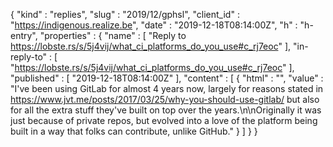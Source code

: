 {
  "kind" : "replies",
  "slug" : "2019/12/gphsl",
  "client_id" : "https://indigenous.realize.be",
  "date" : "2019-12-18T08:14:00Z",
  "h" : "h-entry",
  "properties" : {
    "name" : [ "Reply to https://lobste.rs/s/5j4vij/what_ci_platforms_do_you_use#c_rj7eoc" ],
    "in-reply-to" : [ "https://lobste.rs/s/5j4vij/what_ci_platforms_do_you_use#c_rj7eoc" ],
    "published" : [ "2019-12-18T08:14:00Z" ],
    "content" : [ {
      "html" : "",
      "value" : "I've been using GitLab for almost 4 years now, largely for reasons stated in https://www.jvt.me/posts/2017/03/25/why-you-should-use-gitlab/ but also for all the extra stuff they've built on top over the years.\n\nOriginally it was just because of private repos, but evolved into a love of the platform being built in a way that folks can contribute, unlike GitHub."
    } ]
  }
}
